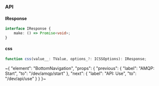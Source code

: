 

### API

#### IResponse

```ts
interface IResponse {
    make: () => Promise<void>;
}
```

#### css

```ts
function css(value__: TValue, options_?: ICSSOptions): IResponse;
```

~{
  "element": "BottomNavigation",
  "props": {
    "previous": {
      "label": "AMQP: Start",
      "to": "/dev/amqp/start"
    },
    "next": {
      "label": "API: Use",
      "to": "/dev/api/use"
    }
  }
}~
